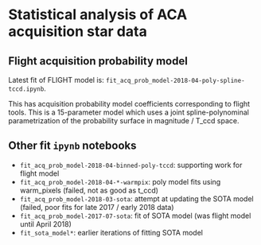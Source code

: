 # Statistical analysis of ACA acquisition star data

## Flight acquisition probability model

Latest fit of FLIGHT model is: `fit_acq_prob_model-2018-04-poly-spline-tccd.ipynb`.

This has acquisition probability model coefficients corresponding to flight tools.
This is a 15-parameter model which uses a joint spline-polynominal parametrization
of the probability surface in magnitude / T_ccd space.

## Other fit `ipynb` notebooks

- `fit_acq_prob_model-2018-04-binned-poly-tccd`: supporting work for flight model
- `fit_acq_prob_model-2018-04-*-warmpix`: poly model fits using warm_pixels (failed, not as good as t_ccd)
- `fit_acq_prob_model-2018-03-sota`: attempt at updating the SOTA model (failed, poor fits for late 2017 / early 2018 data)
- `fit_acq_prob_model-2017-07-sota`: fit of SOTA model (was flight model until April 2018)
- `fit_sota_model*`: earlier iterations of fitting SOTA model
